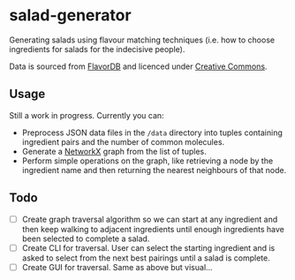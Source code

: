 # salad-generator

Generating salads using flavour matching techniques (i.e. how to choose ingredients for salads for the indecisive people).

Data is sourced from [FlavorDB](https://cosylab.iiitd.edu.in/flavordb/) and licenced under [Creative Commons](https://creativecommons.org/licenses/by-nc-sa/3.0/).

## Usage

Still a work in progress. Currently you can:

* Preprocess JSON data files in the `/data` directory into tuples containing ingredient pairs and the number of common molecules.
* Generate a [NetworkX](https://networkx.github.io/) graph from the list of tuples.
* Perform simple operations on the graph, like retrieving a node by the ingredient name and then returning the nearest neighbours of that node.

## Todo

* [ ] Create graph traversal algorithm so we can start at any ingredient and then keep walking to adjacent ingredients until enough ingredients have been selected to complete a salad.
* [ ] Create CLI for traversal. User can select the starting ingredient and is asked to select from the next best pairings until a salad is complete.
* [ ] Create GUI for traversal. Same as above but visual...
